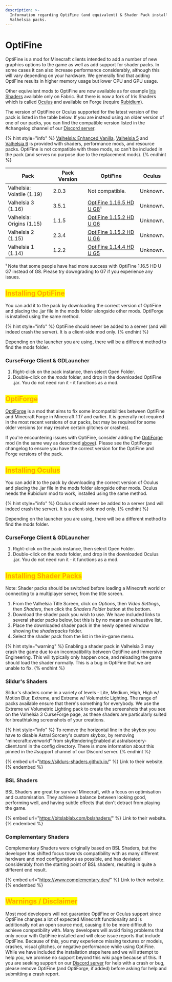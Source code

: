 ```yaml
---
description: >-
  Information regarding OptiFine (and equivalent) & Shader Pack installation for
  Valhelsia packs.
---
```


# OptiFine

OptiFine is a mod for Minecraft clients intended to add a number of new graphics options to the game as well as add support for shader packs. In some cases it can also increase performance considerably, although this will vary depending on your hardware. We generally find that adding OptiFine results in higher memory usage but lower CPU and GPU usage.

Other equivalent mods to OptiFine are now available as for example [Iris Shaders](https://www.curseforge.com/minecraft/mc-mods/irisshaders/files) available only on Fabric. But there is now a fork of Iris Shaders which is called [Oculus](https://www.curseforge.com/minecraft/mc-mods/oculus) and available on Forge (require [Rubidium](https://www.curseforge.com/minecraft/mc-mods/rubidium)).

The version of OptiFine or Oculus supported for the latest version of the pack is listed in the table below. If you are instead using an older version of one of our packs, you can find the compatible version listed in the #changelog channel of our [Discord server](https://valhelsia.net/discord).

{% hint style="info" %}
&#x20;[Valhelsia: Enhanced Vanilla](../../modpacks/valhelsia-enhanced-vanilla/), [Valhelsia 5](../../modpacks/valhelsia-5/) and [Valhelsia 6](../../modpacks/valhelsia-6/) is provided with shaders, performance mods, and resource packs. OptiFine is not compatible with these mods, so can't be included in the pack (and serves no purpose due to the replacement mods).
{% endhint %}

<table><thead><tr><th width="193">Pack</th><th width="133">Pack Version</th><th width="222">OptiFine</th><th>Oculus</th></tr></thead><tbody><tr><td>Valhelsia: Volatile (1.19)</td><td>2.0.3</td><td>Not compatible.</td><td>Unknown.</td></tr><tr><td>Valhelsia 3 (1.16)</td><td>3.5.1</td><td><a href="https://optifine.net/downloads">OptiFine 1.16.5 HD U G8</a>¹</td><td>Unknown.</td></tr><tr><td>Valhelsia: Origins (1.15)</td><td>1.1.5</td><td><a href="https://optifine.net/downloads">OptiFine 1.15.2 HD U G6</a></td><td>Unknown.</td></tr><tr><td>Valhelsia 2 (1.15)</td><td>2.3.4</td><td><a href="https://optifine.net/downloads">OptiFine 1.15.2 HD U G6</a></td><td>Unknown.</td></tr><tr><td>Valhelsia 1 (1.14)</td><td>1.2.2</td><td><a href="https://optifine.net/downloads">OptiFine 1.14.4 HD U G5</a></td><td>Unknown.</td></tr></tbody></table>

¹ Note that some people have had more success with OptiFine 1.16.5 HD U G7 instead of G8. Please try downgrading to G7 if you experience any issues.

## <mark style="color:orange;">Installing OptiFine</mark>

You can add it to the pack by downloading the correct version of OptiFine and placing the .jar file in the mods folder alongside other mods. OptiForge is installed using the same method.

{% hint style="info" %}
OptiFine should never be added to a server (and will indeed crash the server). It is a client-side mod only.
{% endhint %}

Depending on the launcher you are using, there will be a different method to find the mods folder.

### CurseForge Client & GDLauncher

1. Right-click on the pack instance, then select Open Folder.
2. Double-click on the _mods_ folder, and drop in the downloaded OptiFine  .jar. You do not need run it - it functions as a mod.

## <mark style="color:orange;">OptiForge</mark>

[OptiForge](https://www.curseforge.com/minecraft/mc-mods/optiforge) is a mod that aims to fix some incompatibilities between OptiFine and Minecraft Forge in Minecraft 1.17 and earlier. It is generally not required in the most recent versions of our packs, but may be required for some older versions (or may resolve certain glitches or crashes).&#x20;

If you're encountering issues with OptiFine, consider adding the [OptiForge ](https://www.curseforge.com/minecraft/mc-mods/optiforge)mod (in the same way as described [above](optifine.md#installing-optifine)). Please see the OptiForge changelog to ensure you have the correct version for the OptiFine and Forge versions of the pack.

## <mark style="color:orange;">Installing Oculus</mark>

You can add it to the pack by downloading the correct version of Oculus and placing the .jar file in the mods folder alongside other mods. Oculus needs the Rubidium mod to work, installed using the same method.

{% hint style="info" %}
Oculus should never be added to a server (and will indeed crash the server). It is a client-side mod only.
{% endhint %}

Depending on the launcher you are using, there will be a different method to find the mods folder.

### CurseForge Client & GDLauncher

1. Right-click on the pack instance, then select Open Folder.
2. Double-click on the _mods_ folder, and drop in the downloaded Oculus  .jar. You do not need run it - it functions as a mod.

## <mark style="color:orange;">Installing Shader Packs</mark>

Note: Shader packs should be switched before loading a Minecraft world or connecting to a multiplayer server, from the title screen.

1. From the Valhelsia Title Screen, click on _Options_, then _Video Settings_, then _Shaders_, then click the _Shaders Folder_ button at the bottom.
2. Download the shader pack you wish to use. We have included links to several shader packs below, but this is by no means an exhaustive list.
3. Place the downloaded shader pack in the newly opened window showing the _shaderpacks_ folder.
4. Select the shader pack from the list in the in-game menu.

{% hint style="warning" %}
Enabling a shader pack in Valhelsia 3 may crash the game due to an incompatibility between OptiFine and Immersive Engineering. This will typically only happen once, and reloading the game should load the shader normally. This is a bug in OptiFine that we are unable to fix.
{% endhint %}

### Sildur's Shaders

Sildur's shaders come in a variety of levels - Lite, Medium, High, High w/ Motion Blur, Extreme, and Extreme w/ Volumetric Lighting. The range of packs available ensure that there's something for everybody. We use the Extreme w/ Volumetric Lighting pack to create the screenshots that you see on the Valhelsia 3 CurseForge page, as these shaders are particularly suited for breathtaking screenshots of your creations.

{% hint style="info" %}
To remove the horizontal line in the skybox you have to disable Astral Sorcery's custom skybox, by removing "minecraft:overworld" from skyRenderingEnabled at astralsorcery-client.toml in the config directory. There is more information about this pinned in the #support channel of our Discord server.
{% endhint %}

{% embed url="https://sildurs-shaders.github.io/" %}
Link to their website.
{% endembed %}

### BSL Shaders

BSL Shaders are great for survival Minecraft, with a focus on optimisation and customisation. They achieve a balance between looking good, performing well, and having subtle effects that don't detract from playing the game.

{% embed url="https://bitslablab.com/bslshaders/" %}
Link to their website.
{% endembed %}

### Complementary Shaders

Complementary Shaders were originally based on BSL Shaders, but the developer has shifted focus towards compatibility with as many different hardware and mod configurations as possible, and has deviated considerably from the starting point of BSL shaders, resulting in quite a different end result.

{% embed url="https://www.complementary.dev/" %}
Link to their website.
{% endembed %}

## <mark style="color:orange;">Warnings / Disclaimer</mark>

Most mod developers will not guarantee OptiFine or Oculus support since OptiFine changes a lot of expected Minecraft functionality and is additionally not an open source mod, causing it to be more difficult to achieve compatibility with. Many developers will avoid fixing problems that only occur with OptiFine installed and will close issue reports that include OptiFine. Because of this, you may experience missing textures or models, crashes, visual glitches, or negative performance while using OptiFine. While we have included the installation steps here and we will attempt to help you, we promise no support beyond this wiki page because of this. If you are seeking support on our [Discord server](https://valhelsia.net/discord) for help with a crash or bug, please remove OptiFine (and OptiForge, if added) before asking for help and submitting a crash report.
